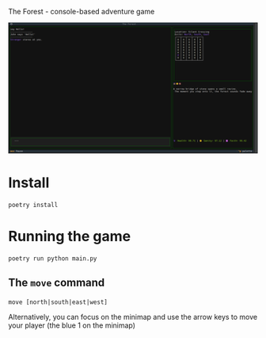 The Forest - console-based adventure game

![A screenshot of the game running](./docs/screenshot1.png)

# Install

```
poetry install 
```

# Running the game

```
poetry run python main.py
```


## The `move` command

```
move [north|south|east|west]
```

Alternatively, you can focus on the minimap and use the arrow keys to move your player (the blue 1 on the minimap)
